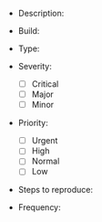 * Description:

* Build:

* Type:

* Severity:
  - [ ] Critical
  - [ ] Major
  - [ ] Minor

* Priority:
  - [ ] Urgent
  - [ ] High
  - [ ] Normal
  - [ ] Low

* Steps to reproduce:

* Frequency:
